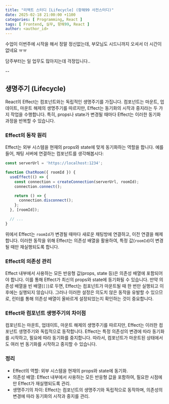 ```yaml
---
title: "리액트 스터디 [Lifecycle] (항해99 사전스터디)"
date: 2025-02-18 21:00:00 +1100
categories: [ Programming, React ]
tags: [ Frontend, 실무, 항해99, React ]
author: <author_id>   
---
```


수업이 이번주에 시작을 해서 정말 정신없는데, 부모님도 시드니까지 오셔서 더 시간이 없네요 ㅠㅠ

담주부터는 일 업무도 많아지는데 걱정입니다..

--

## 생명주기 (Lifecycle)
React의 Effect는 컴포넌트와는 독립적인 생명주기를 가집니다. 컴포넌트는 마운트, 업데이트, 마운트 해제의 생명주기를 따르지만, Effect는 동기화의 시작과 중지라는 두 가지 작업을
수행합니다. 특히, props나 state가 변경될 때마다 Effect는 이러한 동기화 과정을 반복할 수 있습니다.

### Effect의 동작 원리

Effect는 외부 시스템을 현재의 props와 state에 맞게 동기화하는 역할을 합니다. 예를 들어, 채팅 서버에 연결하는 컴포넌트를 생각해봅시다:

```javascript
const serverUrl = 'https://localhost:1234';

function ChatRoom({ roomId }) {
  useEffect(() => {
    const connection = createConnection(serverUrl, roomId);
    connection.connect();

    return () => {
      connection.disconnect();
    };
  }, [roomId]);

  // ...
}
```

위에서 Effect는 `roomId`가 변경될 때마다 새로운 채팅방에 연결하고, 이전 연결을 해제합니다. 이러한 동작을 위해 Effect는 의존성 배열을 활용하여, 특정 값(`roomId`)이 변경될
때만 재실행되도록 합니다.

### Effect의 의존성 관리

Effect 내부에서 사용하는 모든 반응형 값(props, state 등)은 의존성 배열에 포함되어야 합니다. 이를 통해 Effect가 최신의 props와 state에 동기화될 수 있습니다. 만약 의존성
배열을 빈 배열(`[]`)로 두면, Effect는 컴포넌트가 마운트될 때 한 번만 실행되고 이후에는 실행되지 않습니다. 그러나 이러한 설정은 의도치 않은 동작을 유발할 수 있으므로, 린터를 통해 의존성 배열이
올바르게 설정되었는지 확인하는 것이 중요합니다.

### Effect와 컴포넌트 생명주기의 차이점

컴포넌트는 마운트, 업데이트, 마운트 해제의 생명주기를 따르지만, Effect는 이러한 컴포넌트 생명주기와 독립적으로 동작합니다. Effect는 특정 의존성의 변경에 따라 동기화를 시작하고, 필요에 따라 동기화를 중지합니다. 따라서, 컴포넌트가 마운트된 상태에서도 여러 번 동기화를 시작하고 중지할 수 있습니다.

### 정리

- Effect의 역할: 외부 시스템을 현재의 props와 state에 동기화.
- 의존성 배열: Effect 내부에서 사용하는 모든 반응형 값을 포함하여, 필요한 시점에만 Effect가 재실행되도록 관리.
- 생명주기의 차이: Effect는 컴포넌트의 생명주기와 독립적으로 동작하며, 의존성의 변경에 따라 동기화의 시작과 중지를 관리.
